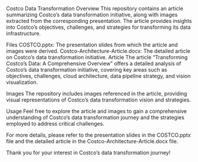Costco Data Transformation Overview
This repository contains an article summarizing Costco’s data transformation initiative, along with images extracted from the corresponding presentation. The article provides insights into Costco’s objectives, challenges, and strategies for transforming its data infrastructure.

Files
COSTCO.pptx: The presentation slides from which the article and images were derived.
Costco-Architecture-Article.docx: The detailed article on Costco’s data transformation initiative.
Article
The article “Transforming Costco’s Data: A Comprehensive Overview” offers a detailed analysis of Costco’s data transformation initiative, covering key areas such as objectives, challenges, cloud architecture, data pipeline strategy, and vision visualization.

Images
The repository includes images referenced in the article, providing visual representations of Costco’s data transformation vision and strategies.

Usage
Feel free to explore the article and images to gain a comprehensive understanding of Costco’s data transformation journey and the strategies employed to address critical challenges.

For more details, please refer to the presentation slides in the COSTCO.pptx file and the detailed article in the Costco-Architecture-Article.docx file.

Thank you for your interest in Costco’s data transformation journey!
